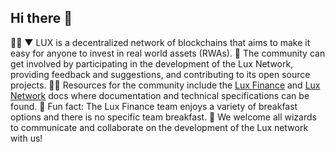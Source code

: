 ## Hi there 👋
🙋‍♀️ ▼ LUX is a decentralized network of blockchains that aims to make it easy for anyone to invest in real world assets (RWAs).
🌈 The community can get involved by participating in the development of the Lux Network, providing feedback and suggestions, and contributing to its open source projects.
👩‍💻 Resources for the community include the [Lux Finance](https://docs.lux.finance) and [Lux Network](https://docs.lux.network) docs where documentation and technical specifications can be found.
🍿 Fun fact: The Lux Finance team enjoys a variety of breakfast options and there is no specific team breakfast.
🧙 We welcome all wizards to communicate and collaborate on the development of the Lux network with us!
